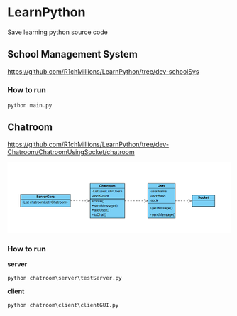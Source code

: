 # LearnPython
Save learning python source code


## School Management System

https://github.com/R1chMillions/LearnPython/tree/dev-schoolSys



### How to run
```
python main.py
```

## Chatroom

https://github.com/R1chMillions/LearnPython/tree/dev-Chatroom/ChatroomUsingSocket/chatroom

![chatroomUML](https://github.com/R1chMillions/LearnPython/blob/master/img/chatroomUML.png)



### How to run

**server**
```
python chatroom\server\testServer.py
```

**client**
```
python chatroom\client\clientGUI.py
```
